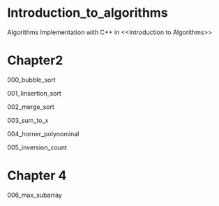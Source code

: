 # Introduction_to_algorithms
Algorithms Implementation with C++ in &lt;&lt;Introduction to Algorithms>>

# Chapter2

000_bubble_sort
  
001_Iinsertion_sort
  
002_merge_sort
  
003_sum_to_x
  
004_horner_polynominal
  
005_inversion_count

# Chapter 4

006_max_subarray
